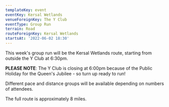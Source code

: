 ```yaml
---
templateKey: event
eventKey: Kersal Wetlands
venueForeignKey: The Y Club
eventType: Group Run
terrain: Road
routeForeignKey: Kersal Wetlands
startsAt: '2022-06-02 18:30'
---
```

This week's group run will be the Kersal Wetlands route,
starting from outside the Y Club at 6:30pm.

**PLEASE NOTE**: The Y Club is closing at 6:00pm because of the Public Holiday for the Queen's Jubilee - so turn up ready to run!

Different pace and distance groups will be available depending on
numbers of attendees.

The full route is approximately 8 miles.
